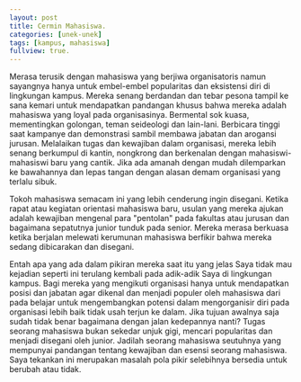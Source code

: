 ```yaml
---
layout: post
title: Cermin Mahasiswa.
categories: [unek-unek]
tags: [kampus, mahasiswa]
fullview: true.
---
```


Merasa terusik dengan mahasiswa yang berjiwa organisatoris namun sayangnya hanya untuk embel-embel popularitas dan eksistensi diri di lingkungan kampus. Mereka senang berdandan dan tebar pesona tampil ke sana kemari untuk mendapatkan pandangan khusus bahwa mereka adalah mahasiswa yang loyal pada organisasinya. Bermental sok kuasa, mementingkan golongan, teman seideologi dan lain-lani. Berbicara tinggi saat kampanye dan demonstrasi sambil membawa jabatan dan arogansi jurusan. Melalaikan tugas dan kewajiban dalam organisasi, mereka lebih senang berkumpul di kantin, nongkrong dan berkenalan dengan mahasiswi-mahasiswi baru yang cantik. Jika ada amanah dengan mudah dilemparkan ke bawahannya dan lepas tangan dengan alasan demam organisasi yang terlalu sibuk. 

Tokoh mahasiswa semacam ini yang lebih cenderung ingin disegani. Ketika rapat atau kegiatan orientasi mahasiswa baru, usulan yang mereka ajukan adalah kewajiban mengenal para "pentolan" pada fakultas atau jurusan dan bagaimana sepatutnya junior tunduk pada senior. Mereka merasa berkuasa ketika berjalan melewati kerumunan mahasiswa berfikir bahwa mereka sedang dibicarakan dan disegani.

Entah apa yang ada dalam pikiran mereka saat itu yang jelas Saya tidak mau kejadian seperti ini terulang kembali pada adik-adik Saya di lingkungan kampus. Bagi mereka yang mengikuti organisasi hanya untuk mendapatkan posisi dan jabatan agar dikenal dan menjadi populer oleh mahasiswa dari pada belajar untuk mengembangkan potensi dalam mengorganisir diri pada organisasi lebih baik tidak usah terjun ke dalam. Jika tujuan awalnya saja sudah tidak benar bagaimana dengan jalan kedepannya nanti? Tugas seorang mahasiswa bukan sekedar unjuk gigi, mencari popularitas dan menjadi disegani oleh junior. Jadilah seorang mahasiswa seutuhnya yang mempunyai pandangan tentang kewajiban dan esensi seorang mahasiswa. Saya tekankan ini merupakan masalah pola pikir selebihnya bersedia untuk berubah atau tidak.
